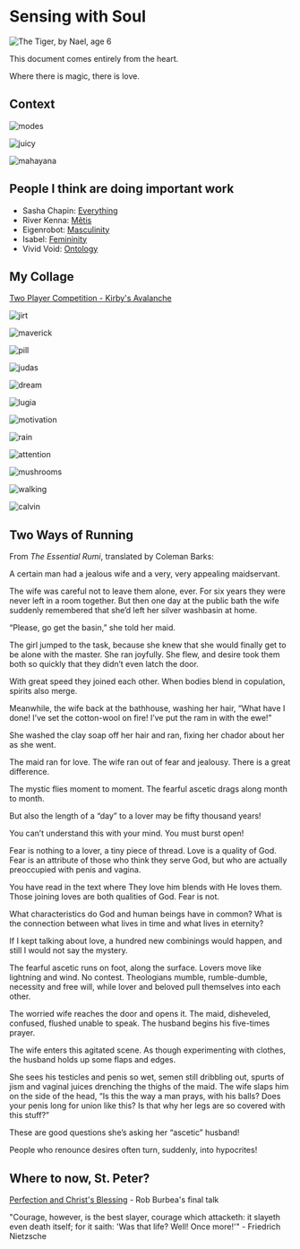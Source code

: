 # Sensing with Soul

![_The Tiger_, by Nael, age 6](tiger.jpg)

This document comes entirely from the heart.

Where there is magic, there is love.

## Context

![modes](modes.png)

![juicy](juicy.png)

![mahayana](mahayana.png)

## People I think are doing important work

- Sasha Chapin: [Everything](https://www.sashachapin.com/)
- River Kenna: [Mêtis](https://innerwilds.blog/p/the-one-essential-quality)
- Eigenrobot: [Masculinity](https://twitter.com/eigenrobot/status/948709539397869568)
- Isabel: [Femininity](https://mindmine.substack.com/p/head)
- Vivid Void: [Ontology](https://twitter.com/VividVoid_/status/1730709020741386708)

## My Collage

[Two Player Competition - Kirby's Avalanche](https://www.youtube.com/watch?v=fdYJBUIi5IQ)

![jirt](jirt.png)

![maverick](maverick.jpg)

![pill](pill.png)

![judas](judas.jpg)

![dream](dream.png)

![lugia](lugia.jpg)

![motivation](motivation.jpg)

![rain](rain.png)

![attention](attention.png)

![mushrooms](mushrooms.jpg)

![walking](walking.jpg)

![calvin](calvin.jpg)

## Two Ways of Running

From _The Essential Rumi_, translated by Coleman Barks:

A certain man had a jealous wife
and a very, very appealing maidservant.

The wife was careful not to leave them alone,
ever. For six years they were never left
in a room together.
But then one day
at the public bath the wife suddenly remembered
that she’d left her silver washbasin at home.

“Please, go get the basin,” she told her maid.

The girl jumped to the task, because she knew
that she would finally get to be alone
with the master. She ran joyfully.
She flew,
and desire took them both so quickly
that they didn’t even latch the door.

With great speed they joined each other.
When bodies blend in copulation,
spirits also merge.

Meanwhile, the wife back at the bathhouse,
washing her hair, “What have I done!
I’ve set the cotton-wool on fire!
I’ve put the ram in with the ewe!”

She washed the clay soap off her hair and ran,
fixing her chador about her as she went.

The maid ran for love. The wife ran out of fear
and jealousy. There is a great difference.

The mystic flies moment to moment.
The fearful ascetic drags along month to month.

But also the length of a “day” to a lover
may be fifty thousand years!

You can’t understand this with your mind.
You must burst open!

Fear is nothing to a lover, a tiny piece of thread.
Love is a quality of God. Fear is an attribute
of those who think they serve God, but who are actually
preoccupied with penis and vagina.

You have read in the text where They love him
blends with He loves them.
Those joining loves
are both qualities of God. Fear is not.

What characteristics do God and human beings
have in common? What is the connection between
what lives in time and what lives in eternity?

If I kept talking about love,
a hundred new combinings would happen,
and still I would not say the mystery.

The fearful ascetic runs on foot, along the surface.
Lovers move like lightning and wind.
No contest.
Theologians mumble, rumble-dumble,
necessity and free will,
while lover and beloved
pull themselves
into each other.

The worried wife reaches the door
and opens it.
The maid, disheveled, confused, flushed
unable to speak.
The husband begins his five-times prayer.

The wife enters this agitated scene.
As though experimenting with clothes,
the husband holds up some flaps and edges.

She sees his testicles and penis so wet, semen
still dribbling out, spurts of jism and vaginal juices
drenching the thighs of the maid.
The wife slaps him
on the side of the head,
“Is this the way
a man prays, with his balls?
Does your penis
long for union like this?
Is that why
her legs are so covered with this stuff?”

These are good questions
she’s asking her “ascetic” husband!

People who renounce desires
often turn, suddenly,
into hypocrites!

## Where to now, St. Peter?

[Perfection and Christ's Blessing](https://hermesamara.org/resources/talk/2020-03-06-perfection-and-christs-blessing) - Rob Burbea's final talk

"Courage, however, is the best slayer, courage which attacketh: it slayeth even death itself; for it saith: 'Was that life? Well! Once more!'" - Friedrich Nietzsche
